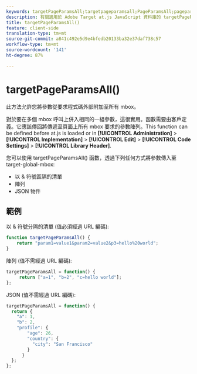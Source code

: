 ```yaml
---
keywords: targetPageParamsAll;targetpageparamsall;PageParamsAll;pageparamsall;page params;page parameters;at.js;functions;function
description: 有關適用於 Adobe Target at.js JavaScript 資料庫的 targetPageParamsAll() 函數的資訊。
title: targetPageParamsAll()
feature: client-side
translation-type: tm+mt
source-git-commit: a841c492e5d9e4bfedb20133ba32e37daf738c57
workflow-type: tm+mt
source-wordcount: '141'
ht-degree: 87%

---
```



# targetPageParamsAll()

此方法允許您將參數從要求程式碼外部附加至所有 mbox。

對於要在多個 mbox 呼叫上併入相同的一組參數，這很實用。函數需要由客戶定義。它應該傳回將傳遞至頁面上所有 mbox 要求的參數陣列。This function can be defined before at.js is loaded or in **[!UICONTROL Administration]** > **[!UICONTROL Implementation]** > **[!UICONTROL Edit]** > **[!UICONTROL Code Settings]** > **[!UICONTROL Library Header]**.

您可以使用 targetPageParamsAll() 函數，透過下列任何方式將參數傳入至 target-global-mbox:

* 以 &amp; 符號區隔的清單
* 陣列
* JSON 物件

## 範例

以 &amp; 符號分隔的清單 (值必須經過 URL 編碼):

```javascript
function targetPageParamsAll() { 
    return "param1=value1&param2=value2&p3=hello%20world"; 
}
```

陣列 (值不需經過 URL 編碼):

```javascript
targetPageParamsAll = function() { 
     return ["a=1", "b=2", "c=hello world"]; 
};
```

JSON (值不需經過 URL 編碼):

```javascript
targetPageParamsAll = function() { 
  return { 
    "a": 1, 
    "b": 2, 
    "profile": { 
        "age": 26, 
        "country": { 
          "city": "San Francisco" 
        } 
      } 
  }; 
};
```
